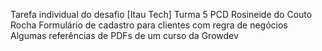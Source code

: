 Tarefa individual do desafio [Itau Tech] Turma 5 PCD
Rosineide do Couto Rocha
Formulário de cadastro para clientes com regra de negócios
Algumas referências de PDFs de um curso da Growdev
